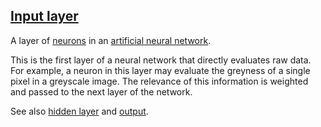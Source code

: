 ## [Input layer](#input_layer)

A layer of [neurons](#neuron) in an [artificial neural network](#artificial_neural_network).

This is the first layer of a neural network that directly evaluates raw data. For example, a neuron in this layer may evaluate the greyness of a single pixel in a greyscale image. The relevance of this information is weighted and passed to the next layer of the network.

See also [hidden layer](#hidden_layer) and [output](#output_layer).